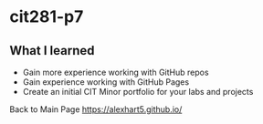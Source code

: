 # cit281-p7

## What I learned
- Gain more experience working with GitHub repos
- Gain experience working with GitHub Pages
- Create an initial CIT Minor portfolio for your labs and projects

Back to Main Page https://alexhart5.github.io/
